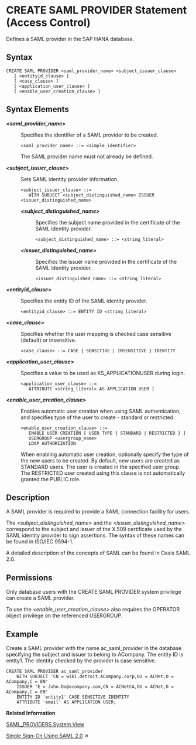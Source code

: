 <!-- loio20d4cca075191014824eeda2cbba6445 -->

# CREATE SAML PROVIDER Statement \(Access Control\)

Defines a SAML provider in the SAP HANA database.



<a name="loio20d4cca075191014824eeda2cbba6445__sql_create_saml_provider_1sql_create_saml_provider_syntax"/>

## Syntax

```
CREATE SAML PROVIDER <saml_provider_name> <subject_issuer_clause>
   [ <entityid_clause> ]
   [ <case_clause> ] 
   [ <application_user_clause> ]
   [ <enable_user_creation_clause> ]
```



<a name="loio20d4cca075191014824eeda2cbba6445__sql_create_saml_provider_1sql_create_saml_provider_syntax_elements"/>

## Syntax Elements


<dl>
<dt><b>

*<saml\_provider\_name\>*

</b></dt>
<dd>

Specifies the identifier of a SAML provider to be created.

```
<saml_provider_name> ::= <simple_identifier>
```

The SAML provider name must not already be defined.



</dd><dt><b>

*<subject\_issuer\_clause\>*

</b></dt>
<dd>

Sets SAML identity provider information.

```
<subject_issuer_clause> ::= 
   WITH SUBJECT <subject_distinguished_name> ISSUER <issuer_distinguished_name>
```


<dl>
<dt><b>

*<subject\_distinguished\_name\>*

</b></dt>
<dd>

Specifies the subject name provided in the certificate of the SAML identity provider.

```
<subject_distinguished_name> ::= <string_literal>
```



</dd><dt><b>

*<issuer\_distinguished\_name\>*

</b></dt>
<dd>

Specifies the issuer name provided in the certificate of the SAML identity provider.

```
<issuer_distinguished_name> ::= <string_literal>
```



</dd>
</dl>



</dd><dt><b>

*<entityid\_clause\>*

</b></dt>
<dd>

Specifies the entity ID of the SAML identity provider.

```
<entityid_clause> ::= ENTITY ID <string_literal>
```



</dd><dt><b>

*<case\_clause\>*

</b></dt>
<dd>

Specifies whether the user mapping is checked case sensitive \(default\) or insensitive.

```
<case_clause> ::= CASE { SENSITIVE | INSENSITIVE } IDENTITY 
```



</dd><dt><b>

*<application\_user\_clause\>*

</b></dt>
<dd>

Specifies a value to be used as XS\_APPLICATIONUSER during login.

```
<application_user_clause> ::=
   ATTRIBUTE <string_literal> AS APPLICATION USER ]
```



</dd><dt><b>

*<enable\_user\_creation\_clause\>*

</b></dt>
<dd>

Enables automatic user creation when using SAML authentication, and specifies type of the user to create - standard or restricted.

```
<enable_user_creation_clause> ::= 
   ENABLE USER CREATION [ USER TYPE { STANDARD | RESTRICTED } ] 
   USERGROUP <usergroup_name> 
   LDAP AUTHORIZATION
```

When enabling automatic user creation, optionally specify the type of the new users to be created. By default, new users are created as STANDARD users. The user is created in the specified user group. The RESTRICTED user created using this clause is not automatically granted the PUBLIC role.



</dd>
</dl>



<a name="loio20d4cca075191014824eeda2cbba6445__sql_create_saml_provider_1sql_create_saml_provider_description"/>

## Description

A SAML provider is required to provide a SAML connection facility for users.

The *<subject\_distinguished\_name\>* and the *<issuer\_distinguished\_name\>* correspond to the subject and issuer of the X.509 certificate used by the SAML identity provider to sign assertions. The syntax of these names can be found in ISO/IEC 9594-1.

A detailed description of the concepts of SAML can be found in Oasis SAML 2.0.



<a name="loio20d4cca075191014824eeda2cbba6445__section_zxd_hwx_vcb"/>

## Permissions

Only database users with the CREATE SAML PROVIDER system privilege can create a SAML provider.

To use the *<enable\_user\_creation\_clause\>* also requires the OPERATOR object privilege on the referenced USERGROUP.



<a name="loio20d4cca075191014824eeda2cbba6445__sql_create_saml_provider_1sql_create_saml_provider_examples"/>

## Example

Create a SAML provider with the name ac\_saml\_provider in the database specifying the subject and issuer to belong to ACompany. The entity ID is entity1. The identity checked by the provider is case sensitive.

```
CREATE SAML PROVIDER ac_saml_provider 
    WITH SUBJECT 'CN = wiki.detroit.ACompany.corp,OU = ACNet,O = ACompany,C = EN' 
    ISSUER 'E = John.Do@acompany.com,CN = ACNetCA,OU = ACNet,O = ACompany,C = EN'
    ENTITY ID 'entity1' CASE SENSITIVE IDENTITY
    ATTRIBUTE 'email' AS APPLICATION USER;
```

**Related Information**  


[SAML\_PROVIDERS System View](../../020-System-Views-Reference/021-System-Views/saml-providers-system-view-20cda7b.md "Shows available SAML providers.")

[Single Sign-On Using SAML 2.0](https://help.sap.com/viewer/a1317de16a1e41a6b0ff81849d80713c/2023_4_QRC/en-US/db6db355bb571014b56eb25057daec5f.html "SAP HANA supports the Security Assertion Markup Language (SAML) for user authentication in single sign-on environments. SAML is used for authentication purposes only and not for authorization.") :arrow_upper_right:

